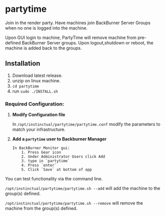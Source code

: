 
# partytime

Join in the render party.
Have machines join BackBurner Server Groups when no one is logged into the machine.

Upon GUI login to machine, PartyTime will remove machine from pre-defined BackBurner Server groups.
Upon logout,shutdown or reboot, the machine is added back to the groups.

## Installation

1. Download latest release.
2. unzip on linux machine.
3. `cd partytime`
4. run `sudo ./INSTALL.sh`

### **Required Configuration:**

1.  **Modify Configuration file**

	In `/opt/instinctual/partytime/partytime.conf` modify the parameters to match your infrastructure.

2.  **Add a `partytime` user to Backburner Manager**

		In BackBurner Monitor gui:
			1. Press Gear icon
			2. Under Administrator Users click Add
			3. type in `partytime`
			4. Press `enter`
			5. Click `Save` at bottom of app

You can test functionality via the command line.

`/opt/instinctual/partytime/partytime.sh --add` will add the machine to the group(s) defined.

`/opt/instinctual/partytime/partytime.sh --remove` will remove the machine from the group(s) defined.